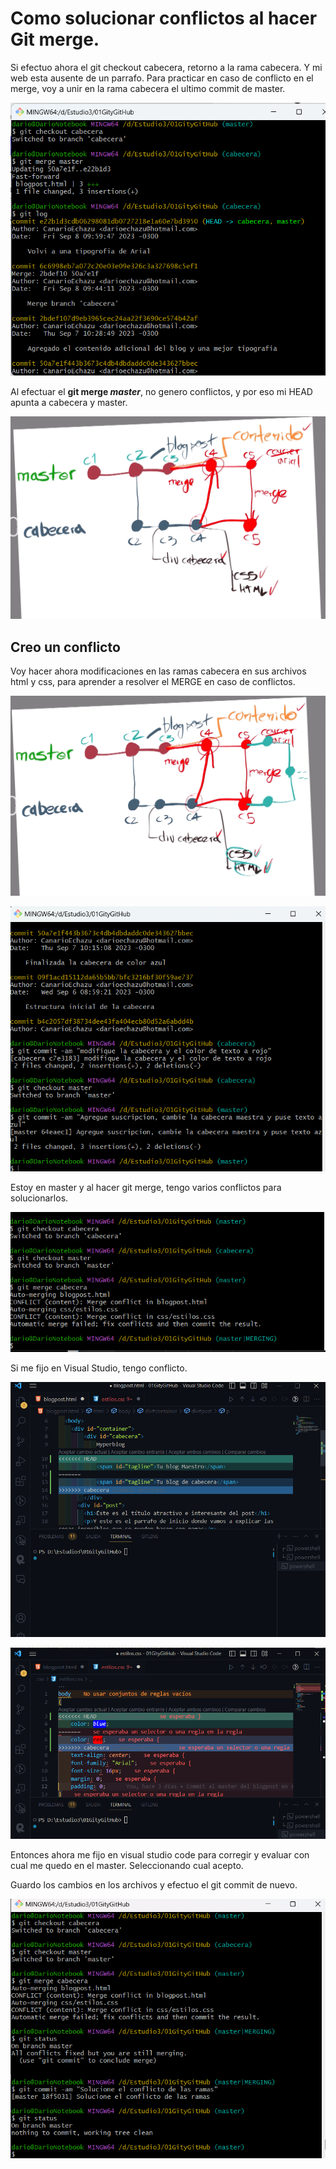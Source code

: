 # Como solucionar conflictos al hacer Git merge.

Si efectuo ahora el git checkout cabecera, retorno a la rama cabecera. Y mi web esta ausente de un parrafo. Para practicar en caso de conflicto en el merge, voy a unir en la rama cabecera el ultimo commit de master.

![alt text](<Images/Untitled 38.png>)


Al efectuar el **git merge *master***, no genero conflictos, y por eso mi HEAD apunta a cabecera y master.

![alt text](<Images/Untitled 39.png>)

## Creo un conflicto

Voy hacer ahora modificaciones en las ramas cabecera en sus archivos html y css, para aprender a resolver el MERGE en caso de conflictos.

![alt text](<Images/Untitled 40.png>)

![alt text](<Images/Untitled 41.png>)

Estoy en master y al hacer git merge, tengo varios conflictos para solucionarlos.

![alt text](<Images/Untitled 42.png>)

Si me fijo en Visual Studio, tengo conflicto.

![alt text](<Images/Untitled 43.png>)

![alt text](<Images/Untitled 44.png>)

Entonces ahora me fijo en visual studio code para corregir y evaluar con cual me quedo en el master. Seleccionando cual acepto.

Guardo los cambios en los archivos y efectuo el git commit de nuevo.

![alt text](<Images/Untitled 45.png>)